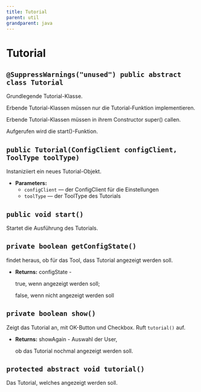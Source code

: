 ```yaml
---
title: Tutorial
parent: util
grandparent: java
---
```


# Tutorial


## `@SuppressWarnings("unused") public abstract class Tutorial`

Grundlegende Tutorial-Klasse.



Erbende Tutorial-Klassen müssen nur die Tutorial-Funktion implementieren.



Erbende Tutorial-Klassen müssen in ihrem Constructor super() callen.



Aufgerufen wird die start()-Funktion.

## `public Tutorial(ConfigClient configClient, ToolType toolType)`

Instaniziiert ein neues Tutorial-Objekt.

 * **Parameters:**
   * `configClient` — der ConfigClient für die Einstellungen
   * `toolType` — der ToolType des Tutorials

## `public void start()`

Startet die Ausführung des Tutorials.

## `private boolean getConfigState()`

findet heraus, ob für das Tool, dass Tutorial angezeigt werden soll.

 * **Returns:** configState -

     true, wenn angezeigt werden soll;

     false, wenn nicht angezeigt werden soll

## `private boolean show()`

Zeigt das Tutorial an, mit OK-Button und Checkbox. Ruft `tutorial()` auf.

 * **Returns:** showAgain - Auswahl der User,

     ob das Tutorial nochmal angezeigt werden soll.

## `protected abstract void tutorial()`

Das Tutorial, welches angezeigt werden soll.
